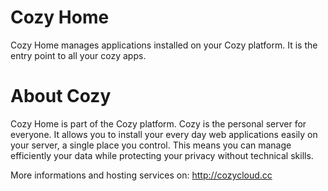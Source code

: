 # Cozy Home

Cozy Home manages applications installed on your Cozy platform. It is the
entry point to all your cozy apps.


# About Cozy

Cozy Home is part of the Cozy platform. Cozy is the personal
server for everyone. It allows you to install your every day web applications 
easily on your server, a single place you control. This means you can manage 
efficiently your data while protecting your privacy without technical skills.

More informations and hosting services on:
http://cozycloud.cc

